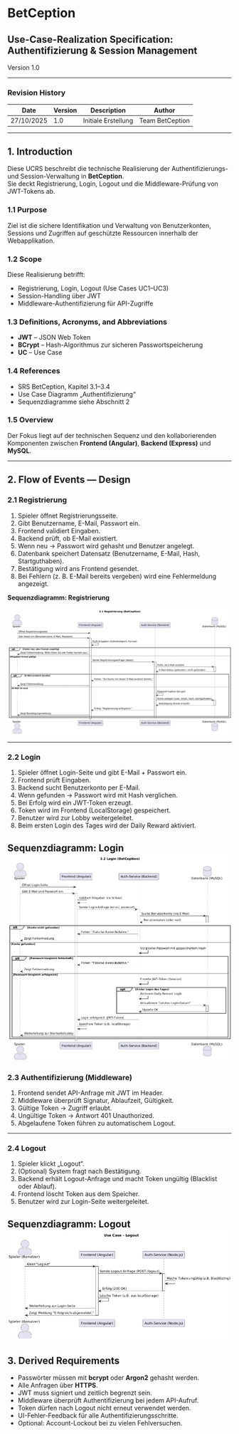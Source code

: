 # BetCeption  
## Use-Case-Realization Specification: Authentifizierung & Session Management  
Version 1.0  

---

### Revision History
| Date | Version | Description | Author |
|------|----------|--------------|--------|
| 27/10/2025 | 1.0 | Initiale Erstellung | Team BetCeption |

---

## 1. Introduction
Diese UCRS beschreibt die technische Realisierung der Authentifizierungs- und Session-Verwaltung in **BetCeption**.  
Sie deckt Registrierung, Login, Logout und die Middleware-Prüfung von JWT-Tokens ab.

### 1.1 Purpose
Ziel ist die sichere Identifikation und Verwaltung von Benutzerkonten, Sessions und Zugriffen auf geschützte Ressourcen innerhalb der Webapplikation.

### 1.2 Scope
Diese Realisierung betrifft:
- Registrierung, Login, Logout (Use Cases UC1–UC3)
- Session-Handling über JWT
- Middleware-Authentifizierung für API-Zugriffe

### 1.3 Definitions, Acronyms, and Abbreviations
- **JWT** – JSON Web Token  
- **BCrypt** – Hash-Algorithmus zur sicheren Passwortspeicherung  
- **UC** – Use Case  

### 1.4 References
- SRS BetCeption, Kapitel 3.1–3.4  
- Use Case Diagramm „Authentifizierung“  
- Sequenzdiagramme siehe Abschnitt 2  

### 1.5 Overview
Der Fokus liegt auf der technischen Sequenz und den kollaborierenden Komponenten zwischen **Frontend (Angular)**, **Backend (Express)** und **MySQL**.

---

## 2. Flow of Events — Design

### 2.1 Registrierung
1. Spieler öffnet Registrierungsseite.  
2. Gibt Benutzername, E-Mail, Passwort ein.  
3. Frontend validiert Eingaben.  
4. Backend prüft, ob E-Mail existiert.  
5. Wenn neu → Passwort wird gehasht und Benutzer angelegt.  
6. Datenbank speichert Datensatz (Benutzername, E-Mail, Hash, Startguthaben).  
7. Bestätigung wird ans Frontend gesendet.  
8. Bei Fehlern (z. B. E-Mail bereits vergeben) wird eine Fehlermeldung angezeigt.  

**Sequenzdiagramm: Registrierung**  

![alt text](<../assets/Sequenzdiagramme/Sequenzdiagramm Regestrieren.png>)

---

### 2.2 Login
1. Spieler öffnet Login-Seite und gibt E-Mail + Passwort ein.  
2. Frontend prüft Eingaben.  
3. Backend sucht Benutzerkonto per E-Mail.  
4. Wenn gefunden → Passwort wird mit Hash verglichen.  
5. Bei Erfolg wird ein JWT-Token erzeugt.  
6. Token wird im Frontend (LocalStorage) gespeichert.  
7. Benutzer wird zur Lobby weitergeleitet.  
8. Beim ersten Login des Tages wird der Daily Reward aktiviert.  

**Sequenzdiagramm: Login**  
![alt text](<../assets/Sequenzdiagramme/Sequenzdiagramm Login.png>)
---

### 2.3 Authentifizierung (Middleware)
1. Frontend sendet API-Anfrage mit JWT im Header.  
2. Middleware überprüft Signatur, Ablaufzeit, Gültigkeit.  
3. Gültige Token → Zugriff erlaubt.  
4. Ungültige Token → Antwort 401 Unauthorized.  
5. Abgelaufene Token führen zu automatischem Logout.  

---

### 2.4 Logout
1. Spieler klickt „Logout“.  
2. (Optional) System fragt nach Bestätigung.  
3. Backend erhält Logout-Anfrage und macht Token ungültig (Blacklist oder Ablauf).  
4. Frontend löscht Token aus dem Speicher.  
5. Benutzer wird zur Login-Seite weitergeleitet.  

**Sequenzdiagramm: Logout**  
![alt text](<../assets/Sequenzdiagramme/Sequenzdiagramm Logout.png>)
---

## 3. Derived Requirements
- Passwörter müssen mit **bcrypt** oder **Argon2** gehasht werden.  
- Alle Anfragen über **HTTPS**.  
- JWT muss signiert und zeitlich begrenzt sein.  
- Middleware überprüft Authentifizierung bei jedem API-Aufruf.  
- Token dürfen nach Logout nicht erneut verwendet werden.  
- UI-Fehler-Feedback für alle Authentifizierungsschritte.  
- Optional: Account-Lockout bei zu vielen Fehlversuchen.  